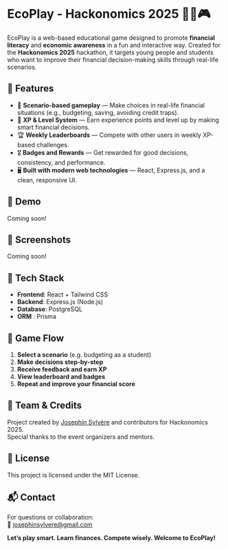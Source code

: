 # EcoPlay - Hackonomics 2025 🧠💸🎮

EcoPlay is a web-based educational game designed to promote **financial literacy** and **economic awareness** in a fun and interactive way. Created for the **Hackonomics 2025** hackathon, it targets young people and students who want to improve their financial decision-making skills through real-life scenarios.

## 🌟 Features

- 🧩 **Scenario-based gameplay** — Make choices in real-life financial situations (e.g., budgeting, saving, avoiding credit traps).
- 🧠 **XP & Level System** — Earn experience points and level up by making smart financial decisions.
- 🏆 **Weekly Leaderboards** — Compete with other users in weekly XP-based challenges.
- 🎖️ **Badges and Rewards** — Get rewarded for good decisions, consistency, and performance.
- 🖥️ **Built with modern web technologies** — React, Express.js, and a clean, responsive UI.

## 🚀 Demo

Coming soon!  

## 📸 Screenshots

Coming soon!  

## 🧰 Tech Stack

- **Frontend**: React + Tailwind CSS
- **Backend**: Express.js (Node.js)
- **Database**: PostgreSQL
- **ORM** : Prisma


## 🧠 Game Flow

1. **Select a scenario** (e.g. budgeting as a student)
2. **Make decisions step-by-step**
3. **Receive feedback and earn XP**
4. **View leaderboard and badges**
5. **Repeat and improve your financial score**

## 🤝 Team & Credits

Project created by [Josephin Sylvère](https://josephin-sylvere.vercel.app) and contributors for Hackonomics 2025.  
Special thanks to the event organizers and mentors.

## 📜 License

This project is licensed under the MIT License.

## 📬 Contact

For questions or collaboration:  
📧 [josephinsylvere@gmail.com](josephinsylvere@gmail.com)


**Let’s play smart. Learn finances. Compete wisely. Welcome to EcoPlay!**


